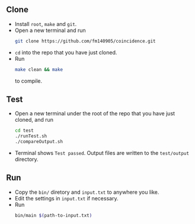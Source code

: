 ## Clone
- Install `root`, `make` and `git`.
- Open a new terminal and run 
    ```bash
    git clone https://github.com/fm140905/coincidence.git
    ```
- `cd` into the repo that you have just cloned.
- Run 
  ```bash
  make clean && make
  ```
  to compile.

## Test
- Open a new terminal under the root of the repo that you have just cloned, and run 
    ```bash
    cd test
    ./runTest.sh
    ./compareOutput.sh
    ```
-  Terminal shows `Test passed`. Output files are written to the `test/output` directory.


## Run
- Copy the `bin/` diretory and `input.txt` to anywhere you like.
- Edit the settings in `input.txt` if necessary.
- Run 
    ```bash
    bin/main $(path-to-input.txt)
    ```